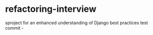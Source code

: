 # refactoring-interview
sproject for an enhanced understanding of Django best practices
test commit -
